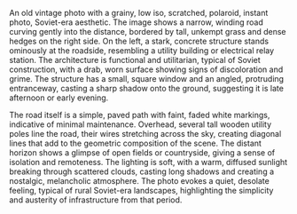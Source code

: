 An old vintage photo with a grainy, low iso, scratched, polaroid, instant photo, Soviet-era aesthetic. The image shows a narrow, winding road curving gently into the distance, bordered by tall, unkempt grass and dense hedges on the right side. On the left, a stark, concrete structure stands ominously at the roadside, resembling a utility building or electrical relay station. The architecture is functional and utilitarian, typical of Soviet construction, with a drab, worn surface showing signs of discoloration and grime. The structure has a small, square window and an angled, protruding entranceway, casting a sharp shadow onto the ground, suggesting it is late afternoon or early evening.

The road itself is a simple, paved path with faint, faded white markings, indicative of minimal maintenance. Overhead, several tall wooden utility poles line the road, their wires stretching across the sky, creating diagonal lines that add to the geometric composition of the scene. The distant horizon shows a glimpse of open fields or countryside, giving a sense of isolation and remoteness. The lighting is soft, with a warm, diffused sunlight breaking through scattered clouds, casting long shadows and creating a nostalgic, melancholic atmosphere. The photo evokes a quiet, desolate feeling, typical of rural Soviet-era landscapes, highlighting the simplicity and austerity of infrastructure from that period.